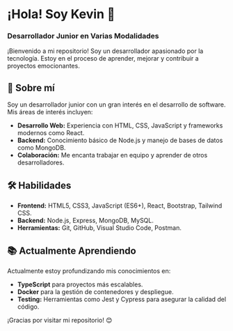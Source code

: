 # ¡Hola! Soy Kevin 👋

### Desarrollador Junior en Varias Modalidades

¡Bienvenido a mi repositorio! Soy un desarrollador apasionado por la tecnología. Estoy en el proceso de aprender, mejorar y contribuir a proyectos emocionantes.

## 🚀 Sobre mí

Soy un desarrollador junior con un gran interés en el desarrollo de software. Mis áreas de interés incluyen:

- **Desarrollo Web:** Experiencia con HTML, CSS, JavaScript y frameworks modernos como React.
- **Backend:** Conocimiento básico de Node.js y manejo de bases de datos como MongoDB.
- **Colaboración:** Me encanta trabajar en equipo y aprender de otros desarrolladores.

## 🛠️ Habilidades

- **Frontend:** HTML5, CSS3, JavaScript (ES6+), React, Bootstrap, Tailwind CSS.
- **Backend:** Node.js, Express, MongoDB, MySQL.
- **Herramientas:** Git, GitHub, Visual Studio Code, Postman.

## 📚 Actualmente Aprendiendo

Actualmente estoy profundizando mis conocimientos en:

- **TypeScript** para proyectos más escalables.
- **Docker** para la gestión de contenedores y despliegue.
- **Testing:** Herramientas como Jest y Cypress para asegurar la calidad del código.

¡Gracias por visitar mi repositorio! 😊
